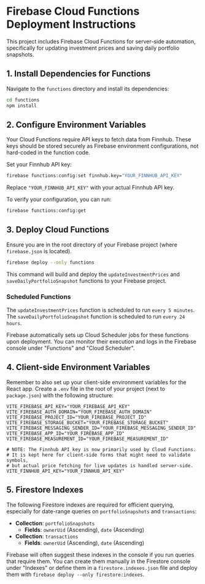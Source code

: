 # Firebase Cloud Functions Deployment Instructions

This project includes Firebase Cloud Functions for server-side automation, specifically for updating investment prices and saving daily portfolio snapshots.

## 1. Install Dependencies for Functions

Navigate to the `functions` directory and install its dependencies:

```bash
cd functions
npm install
```

## 2. Configure Environment Variables

Your Cloud Functions require API keys to fetch data from Finnhub. These keys should be stored securely as Firebase environment configurations, not hard-coded in the function code.

Set your Finnhub API key:

```bash
firebase functions:config:set finnhub.key="YOUR_FINNHUB_API_KEY"
```

Replace `"YOUR_FINNHUB_API_KEY"` with your actual Finnhub API key.

To verify your configuration, you can run:

```bash
firebase functions:config:get
```

## 3. Deploy Cloud Functions

Ensure you are in the root directory of your Firebase project (where `firebase.json` is located).

```bash
firebase deploy --only functions
```

This command will build and deploy the `updateInvestmentPrices` and `saveDailyPortfolioSnapshot` functions to your Firebase project.

### Scheduled Functions

The `updateInvestmentPrices` function is scheduled to run `every 5 minutes`.
The `saveDailyPortfolioSnapshot` function is scheduled to run `every 24 hours`.

Firebase automatically sets up Cloud Scheduler jobs for these functions upon deployment. You can monitor their execution and logs in the Firebase console under "Functions" and "Cloud Scheduler".

## 4. Client-side Environment Variables

Remember to also set up your client-side environment variables for the React app. Create a `.env` file in the root of your project (next to `package.json`) with the following structure:

```
VITE_FIREBASE_API_KEY="YOUR_FIREBASE_API_KEY"
VITE_FIREBASE_AUTH_DOMAIN="YOUR_FIREBASE_AUTH_DOMAIN"
VITE_FIREBASE_PROJECT_ID="YOUR_FIREBASE_PROJECT_ID"
VITE_FIREBASE_STORAGE_BUCKET="YOUR_FIREBASE_STORAGE_BUCKET"
VITE_FIREBASE_MESSAGING_SENDER_ID="YOUR_FIREBASE_MESSAGING_SENDER_ID"
VITE_FIREBASE_APP_ID="YOUR_FIREBASE_APP_ID"
VITE_FIREBASE_MEASUREMENT_ID="YOUR_FIREBASE_MEASUREMENT_ID"

# NOTE: The Finnhub API key is now primarily used by Cloud Functions.
# It is kept here for client-side forms that might need to validate symbols,
# but actual price fetching for live updates is handled server-side.
VITE_FINNHUB_API_KEY="YOUR_FINNHUB_API_KEY"
```

## 5. Firestore Indexes

The following Firestore indexes are required for efficient querying, especially for date-range queries on `portfolioSnapshots` and `transactions`:

*   **Collection**: `portfolioSnapshots`
    *   **Fields**: `ownerUid` (Ascending), `date` (Ascending)
*   **Collection**: `transactions`
    *   **Fields**: `ownerUid` (Ascending), `date` (Ascending)

Firebase will often suggest these indexes in the console if you run queries that require them. You can create them manually in the Firestore console under "Indexes" or define them in a `firestore.indexes.json` file and deploy them with `firebase deploy --only firestore:indexes`.
